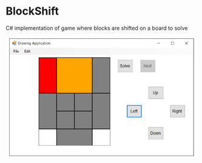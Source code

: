 # BlockShift
C# implementation of game where blocks are shifted on a board to solve

![BlockShift](img/blockPuzzleImage.png)
